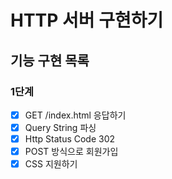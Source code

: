 # HTTP 서버 구현하기
## 기능 구현 목록


### 1단계
- [x] GET /index.html 응답하기
- [x] Query String 파싱
- [x] Http Status Code 302
- [x] POST 방식으로 회원가입
- [x] CSS 지원하기